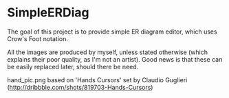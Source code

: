 SimpleERDiag
========
The goal of this project is to provide simple ER diagram editor, which uses Crow's Foot notation.

All the images are produced by myself, unless stated otherwise (which explains their poor quality, as I'm not an artist).
Good news is that these can be easily replaced later, should there be need.

hand_pic.png based on 'Hands Cursors' set by Claudio Guglieri (http://dribbble.com/shots/819703-Hands-Cursors)
